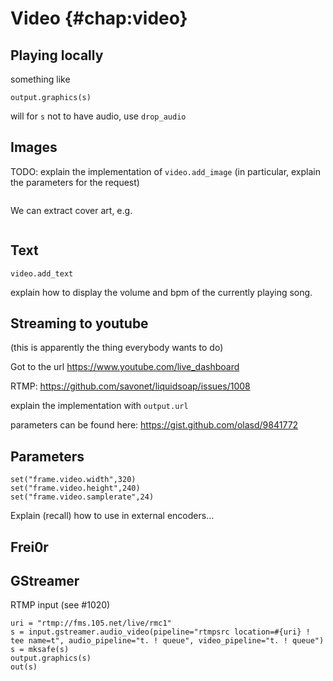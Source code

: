 Video {#chap:video}
=====

Playing locally
---------------
something like

```
output.graphics(s)
```
will for `s` not to have audio, use `drop_audio`

Images
------

TODO: explain the implementation of `video.add_image` (in particular,
explain the parameters for the request)

```{.liquidsoap include="liq/logo.liq"}
```

We can extract cover art, e.g.

```{.liquidsoap include="liq/cover.liq"}
```

Text
----

`video.add_text`

explain how to display the volume and bpm of the currently playing song.

Streaming to youtube
--------------------

(this is apparently the thing everybody wants to do)

Got to the url <https://www.youtube.com/live_dashboard>

RTMP: <https://github.com/savonet/liquidsoap/issues/1008>

explain the implementation with `output.url`

parameters can be found here: <https://gist.github.com/olasd/9841772>

Parameters
----------

```liquidsoap
set("frame.video.width",320)
set("frame.video.height",240)
set("frame.video.samplerate",24)
```
Explain (recall) how to use in external encoders...

Frei0r
------

GStreamer
---------

RTMP input (see #1020)

```liquidsoap
uri = "rtmp://fms.105.net/live/rmc1"
s = input.gstreamer.audio_video(pipeline="rtmpsrc location=#{uri} ! tee name=t", audio_pipeline="t. ! queue", video_pipeline="t. ! queue")
s = mksafe(s)
output.graphics(s)
out(s)
```

